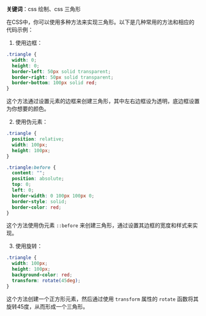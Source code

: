 **关键词**：css 绘制、css 三角形

在CSS中，你可以使用多种方法来实现三角形。以下是几种常用的方法和相应的代码示例：

1. 使用边框：

```css
.triangle {
  width: 0;
  height: 0;
  border-left: 50px solid transparent;
  border-right: 50px solid transparent;
  border-bottom: 100px solid red;
}
```

这个方法通过设置元素的边框来创建三角形，其中左右边框设为透明，底边框设置为你想要的颜色。

2. 使用伪元素：

```css
.triangle {
  position: relative;
  width: 100px;
  height: 100px;
}

.triangle:before {
  content: "";
  position: absolute;
  top: 0;
  left: 0;
  border-width: 0 100px 100px 0;
  border-style: solid;
  border-color: red;
}
```

这个方法使用伪元素 `::before` 来创建三角形，通过设置其边框的宽度和样式来实现。

3. 使用旋转：

```css
.triangle {
  width: 100px;
  height: 100px;
  background-color: red;
  transform: rotate(45deg);
}
```

这个方法创建一个正方形元素，然后通过使用 `transform` 属性的 `rotate` 函数将其旋转45度，从而形成一个三角形。
